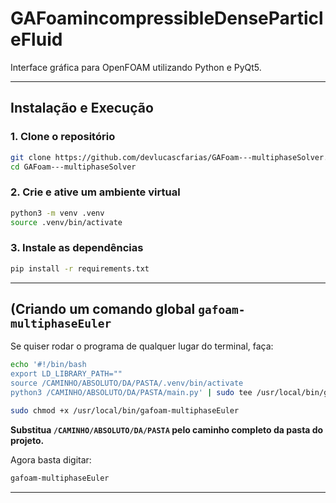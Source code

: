 # GAFoamincompressibleDenseParticleFluid

Interface gráfica para OpenFOAM utilizando Python e PyQt5.

---

## Instalação e Execução

### 1. Clone o repositório

```bash
git clone https://github.com/devlucascfarias/GAFoam---multiphaseSolver.git
cd GAFoam---multiphaseSolver
```

### 2. Crie e ative um ambiente virtual

```bash
python3 -m venv .venv
source .venv/bin/activate
```

### 3. Instale as dependências

```bash
pip install -r requirements.txt
```

---

## (Criando um comando global `gafoam-multiphaseEuler`

Se quiser rodar o programa de qualquer lugar do terminal, faça:

```bash
echo '#!/bin/bash
export LD_LIBRARY_PATH=""
source /CAMINHO/ABSOLUTO/DA/PASTA/.venv/bin/activate
python3 /CAMINHO/ABSOLUTO/DA/PASTA/main.py' | sudo tee /usr/local/bin/gafoam-multiphaseEuler > /dev/null

sudo chmod +x /usr/local/bin/gafoam-multiphaseEuler

```
**Substitua `/CAMINHO/ABSOLUTO/DA/PASTA` pelo caminho completo da pasta do projeto.**

Agora basta digitar:
```bash
gafoam-multiphaseEuler
```

---


